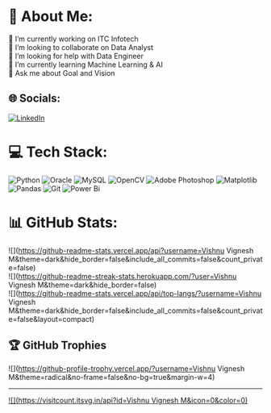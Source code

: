 # 💫 About Me:
🔭 I’m currently working on ITC Infotech<br>👯 I’m looking to collaborate on Data Analyst<br>🤝 I’m looking for help with Data Engineer<br>🌱 I’m currently learning Machine Learning & AI<br>💬 Ask me about Goal and Vision<br>


## 🌐 Socials:
[![LinkedIn](https://img.shields.io/badge/LinkedIn-%230077B5.svg?logo=linkedin&logoColor=white)](https://linkedin.com/in/https://www.linkedin.com/in/vishnu-vignesh-5459b1139/) 

# 💻 Tech Stack:
![Python](https://img.shields.io/badge/python-3670A0?style=for-the-badge&logo=python&logoColor=ffdd54) ![Oracle](https://img.shields.io/badge/Oracle-F80000?style=for-the-badge&logo=oracle&logoColor=white) ![MySQL](https://img.shields.io/badge/mysql-4479A1.svg?style=for-the-badge&logo=mysql&logoColor=white) ![OpenCV](https://img.shields.io/badge/opencv-%23white.svg?style=for-the-badge&logo=opencv&logoColor=white) ![Adobe Photoshop](https://img.shields.io/badge/adobe%20photoshop-%2331A8FF.svg?style=for-the-badge&logo=adobe%20photoshop&logoColor=white) ![Matplotlib](https://img.shields.io/badge/Matplotlib-%23ffffff.svg?style=for-the-badge&logo=Matplotlib&logoColor=black) ![Pandas](https://img.shields.io/badge/pandas-%23150458.svg?style=for-the-badge&logo=pandas&logoColor=white) ![Git](https://img.shields.io/badge/git-%23F05033.svg?style=for-the-badge&logo=git&logoColor=white) ![Power Bi](https://img.shields.io/badge/power_bi-F2C811?style=for-the-badge&logo=powerbi&logoColor=black)
# 📊 GitHub Stats:
![](https://github-readme-stats.vercel.app/api?username=Vishnu Vignesh M&theme=dark&hide_border=false&include_all_commits=false&count_private=false)<br/>
![](https://github-readme-streak-stats.herokuapp.com/?user=Vishnu Vignesh M&theme=dark&hide_border=false)<br/>
![](https://github-readme-stats.vercel.app/api/top-langs/?username=Vishnu Vignesh M&theme=dark&hide_border=false&include_all_commits=false&count_private=false&layout=compact)

## 🏆 GitHub Trophies
![](https://github-profile-trophy.vercel.app/?username=Vishnu Vignesh M&theme=radical&no-frame=false&no-bg=true&margin-w=4)

---
[![](https://visitcount.itsvg.in/api?id=Vishnu Vignesh M&icon=0&color=0)](https://visitcount.itsvg.in)

<!-- Proudly created with GPRM ( https://gprm.itsvg.in ) -->
